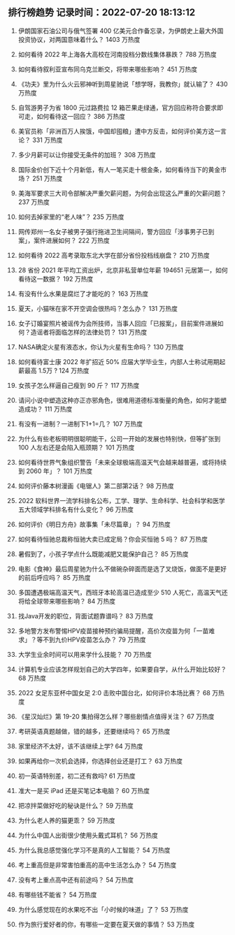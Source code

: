 
## 排行榜趋势 记录时间：2022-07-20 18:13:12
  
  1. 伊朗国家石油公司与俄气签署 400 亿美元合作备忘录，为伊朗史上最大外国投资协议，对两国意味着什么？ 1403 万热度
    
  2. 如何看待 2022 年上海各大高校在河南投档分数线集体暴跌？ 788 万热度
    
  3. 如何看待叙利亚宣布同乌克兰断交，将带来哪些影响？ 451 万热度
    
  4. 《功夫》里为什么火云邪神听到周星驰说「想学呀，我教你」就认输了？ 430 万热度
    
  5. 自驾游男子为省 1800 元过路费拉 12 箱芒果走绿通，官方回应称符合要求即可走，如何看待这一回应？ 386 万热度
    
  6. 美官员称「非洲百万人挨饿，中国却囤粮」遭中方反击，如何评价美方这一言论？ 331 万热度
    
  7. 多少月薪可以让你接受无条件的加班？ 308 万热度
    
  8. 国际金价创下近十个月新低，有人一笔买走十根金条，如何看待当下的黄金市场？ 251 万热度
    
  9. 美海军要求三大司令部解决严重欠薪问题，为何会出现这么严重的欠薪问题？ 237 万热度
    
  10. 如何去掉家里的“老人味”？ 235 万热度
    
  11. 网传郑州一名女子被男子强行拖进卫生间隔间，警方回应「涉事男子已到案」，案件进展如何？ 222 万热度
    
  12. 如何看待 2022 高考录取东北大学在部分省份投档线崩盘？ 210 万热度
    
  13. 28 省份 2021 年平均工资出炉，北京非私营单位年薪 194651 元居第一，如何看待这一数据？ 192 万热度
    
  14. 有没有什么水果是腐烂了才能吃的？ 163 万热度
    
  15. 夏天，小猫咪在家不开空调会很热吗？怎么办？ 131 万热度
    
  16. 女子订婚宴照片被谣传为会所技师，当事人回应「已报案」，目前案件进展如何？造谣者将面临怎样的法律处罚？ 131 万热度
    
  17. NASA确定火星有液态水，你认为火星有生命吗？ 130 万热度
    
  18. 如何看待富士康 2022 年扩招近 50% 应届大学毕业生，内部人士称试用期起薪最高 1.5万 ? 124 万热度
    
  19. 女孩子怎么样逼自己瘦到 90 斤？ 117 万热度
    
  20. 请问小说中塑造这种亦正亦邪角色，很难用道德标准衡量的角色，如何才能塑造成功？ 111 万热度
    
  21. 有没有一进制？一进制下1+1=几？ 107 万热度
    
  22. 为什么有些老板明明很聪明能干，公司一开始的发展也特别快，但等扩张到 100 人左右还是会陷入瓶颈期？ 101 万热度
    
  23. 如何看待世界气象组织警告「未来全球极端高温天气会越来越普遍，或将持续到 2060 年」？ 101 万热度
    
  24. 如何评价藤本树漫画《电锯人》第二部第2话？ 98 万热度
    
  25. 2022 软科世界一流学科排名公布，工学、理学、生命科学、社会科学和医学五大领域学科排名有什么变化？ 96 万热度
    
  26. 如何评价《明日方舟》故事集「未尽篇章」？ 94 万热度
    
  27. 如何看待恒驰总裁称恒驰大卖已成定局？你会买恒驰 5 吗？ 87 万热度
    
  28. 暑假到了，小孩子学点什么既能减肥又能保护自己？ 85 万热度
    
  29. 电影《食神》最后周星驰为什么不做碗杂碎面而是选了叉烧饭，做面不是更好的前后呼应吗？ 85 万热度
    
  30. 多国遭遇极端高温天气，西班牙本轮高温已造成至少 510 人死亡，高温天气还将给全球带来哪些影响？ 84 万热度
    
  31. 找Java开发的职位，背面试题靠谱吗？ 83 万热度
    
  32. 多地警方发布警惕HPV疫苗接种预约骗局提醒，高价次疫苗为何「一苗难求」？等不到九价HPV疫苗怎么办？ 79 万热度
    
  33. 大学生业余时间可以用来学什么技能？ 70 万热度
    
  34. 计算机专业应该怎样规划自己的大学四年，如果要自学，从什么开始比较好？ 68 万热度
    
  35. 2022 女足东亚杯中国女足 2:0 击败中国台北，如何评价本场比赛？ 68 万热度
    
  36. 《星汉灿烂》第 19-20 集拍得怎么样？哪些剧情点值得关注？ 67 万热度
    
  37. 考研英语真题越做，错的越多，还要继续吗？ 65 万热度
    
  38. 家里经济不太好，该不该继续上学? 64 万热度
    
  39. 如果再给你一次机会选择，你选择创业还是打工？ 63 万热度
    
  40. 初一英语特别差，初二还有救吗? 61 万热度
    
  41. 准大一是买 iPad 还是买笔记本电脑？ 60 万热度
    
  42. 把凉拌菜做好吃的秘诀是什么？ 59 万热度
    
  43. 为什么老人养的猫更乖？ 59 万热度
    
  44. 为什么中国人出街很少使用头戴式耳机？ 56 万热度
    
  45. 为什么我总感觉强化学习不是真的人工智能？ 54 万热度
    
  46. 考上重高但是非常害怕重高的高中生活怎么办？ 54 万热度
    
  47. 没有考上重点高中还有前途吗？ 54 万热度
    
  48. 有哪些钱不能省？ 54 万热度
    
  49. 为什么感觉现在的水果吃不出「小时候的味道」了？ 53 万热度
    
  50. 作为旅行爱好者的你，有哪些一定要在夏天做的事情？ 53 万热度
    